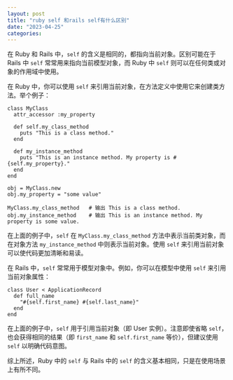 ```yaml
---
layout: post
title: "ruby self 和rails self有什么区别"
date: "2023-04-25"
categories: 
---
```

<div id="rtf10613">
<div>
<p>在 Ruby 和 Rails 中，<code>self</code> 的含义是相同的，都指向当前对象。区别可能在于 Rails 中 <code>self</code> 常常用来指向当前模型对象，而 Ruby 中 <code>self</code> 则可以在任何类或对象的作用域中使用。</p>

<p>在 Ruby 中，你可以使用 <code>self</code> 来引用当前对象，在方法定义中使用它来创建类方法。举个例子：</p>

<pre>
<code>class MyClass
  attr_accessor :my_property

  def self.my_class_method
    puts &quot;This is a class method.&quot;
  end

  def my_instance_method
    puts &quot;This is an instance method. My property is #{self.my_property}.&quot;
  end
end

obj = MyClass.new
obj.my_property = &quot;some value&quot;

MyClass.my_class_method   # 输出 This is a class method.
obj.my_instance_method    # 输出 This is an instance method. My property is some value.</code></pre>

<p>在上面的例子中，<code>self</code> 在 <code>MyClass.my_class_method</code> 方法中表示当前类对象，而在对象方法 <code>my_instance_method</code> 中则表示当前对象。使用 <code>self</code> 来引用当前对象可以使代码更加清晰和易读。</p>

<p>在 Rails 中，<code>self</code> 常常用于模型对象中。例如，你可以在模型中使用 <code>self</code> 来引用当前对象属性：</p>

<pre>
<code>class User &lt; ApplicationRecord
  def full_name
    &quot;#{self.first_name} #{self.last_name}&quot;
  end
end</code></pre>

<p>在上面的例子中，<code>self</code> 用于引用当前对象（即 User 实例）。注意即使省略 <code>self</code>，也会获得相同的结果（即 <code>first_name</code> 和 <code>self.first_name</code> 等价），但建议使用 <code>self</code> 以明确代码意图。</p>

<p>综上所述，Ruby 中的 <code>self</code> 与 Rails 中的 <code>self</code> 的含义基本相同，只是在使用场景上有所不同。</p>
</div>
</div>

<div style="background-image:url(&quot;https://noss.douguguo.com/static/pc/copy.png&quot;); background-position:0% 0%; background-repeat:no-repeat; background-size:100% 100%">&nbsp;</div>

